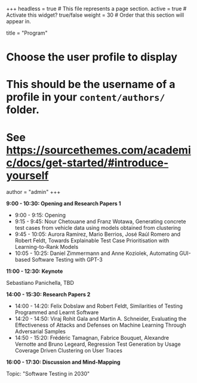 +++
headless = true  # This file represents a page section.
active = true  # Activate this widget? true/false
weight = 30  # Order that this section will appear in.

title = "Program"

# Choose the user profile to display
# This should be the username of a profile in your `content/authors/` folder.
# See https://sourcethemes.com/academic/docs/get-started/#introduce-yourself
author = "admin"
+++

**9:00 - 10:30: Opening and Research Papers 1**

- 9:00 - 9:15: Opening
- 9:15 - 9:45: Nour Chetouane and Franz Wotawa, Generating concrete test cases from vehicle data using models obtained from clustering</li>
- 9:45 - 10:05: Aurora Ramírez, Mario Berrios, José Raúl Romero and Robert Feldt, Towards Explainable Test Case Prioritisation with Learning-to-Rank Models
- 10:05 - 10:25: Daniel Zimmermann and Anne Koziolek, Automating GUI-based Software Testing with GPT-3

**11:00 - 12:30: Keynote**

Sebastiano Panichella, TBD

**14:00 - 15:30: Research Papers 2**

- 14:00 - 14:20: Felix Dobslaw and Robert Feldt, Similarities of Testing Programmed and Learnt Software
- 14:20 - 14:50: Viraj Rohit Gala and Martin A. Schneider, Evaluating the Effectiveness of Attacks and Defenses on Machine Learning Through Adversarial Samples
- 14:50 - 15:20: Frédéric Tamagnan, Fabrice Bouquet, Alexandre Vernotte and Bruno Legeard, Regression Test Generation by Usage Coverage Driven Clustering on User Traces

**16:00 - 17:30: Discussion and Mind-Mapping**

Topic: "Software Testing in 2030"
